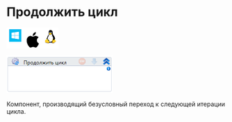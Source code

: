 # Продолжить цикл

![](<../../../.gitbook/assets/image (100) (1) (1) (1) (1) (1) (222).png>)

![](<../../../.gitbook/assets/image (223).png>)

Компонент, производящий безусловный переход к следующей итерации цикла.
